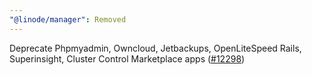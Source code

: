 ```yaml
---
"@linode/manager": Removed
---
```


Deprecate Phpmyadmin, Owncloud, Jetbackups, OpenLiteSpeed Rails, Superinsight, Cluster Control Marketplace apps ([#12298](https://github.com/linode/manager/pull/12298))

